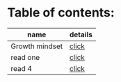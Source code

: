   
# Table of contents:

 name| details
 ---|---
 Growth mindset| [click](https://github.com/mzool/read-note/blob/main/Growth%20mindset.md)
 read one | [click](https://github.com/mzool/read-note/blob/main/read%201%20.md)
 read 4| [click](https://github.com/mzool/read-note/blob/main/read4.md)

 
